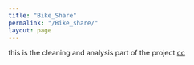 ```yaml
---
title: "Bike_Share"
permalink: "/Bike_share/"
layout: page
---
```


this is the cleaning and analysis part of the project:[cc](Capestone_-Bike_Share_2.html)
